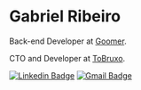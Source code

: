 # Gabriel Ribeiro

Back-end Developer at [Goomer](https://goomer.com.br/).

CTO and Developer at [ToBruxo](https://tobruxo.com.br/).


[![Linkedin Badge](https://img.shields.io/badge/-Gabriel%20Ribeiro-2777b5?style=flat-square&logo=Linkedin&logoColor=white&link=https://www.linkedin.com/in/ribeirogabx/)](https://www.linkedin.com/in/ribeirogabx/) 
[![Gmail Badge](https://img.shields.io/badge/-ribeirogabx@gmail.com-ac3d32?style=flat-square&logo=Gmail&logoColor=white&link=mailto:ribeirogabx@gmail.com)](mailto:ribeirogabx@gmail.com)
